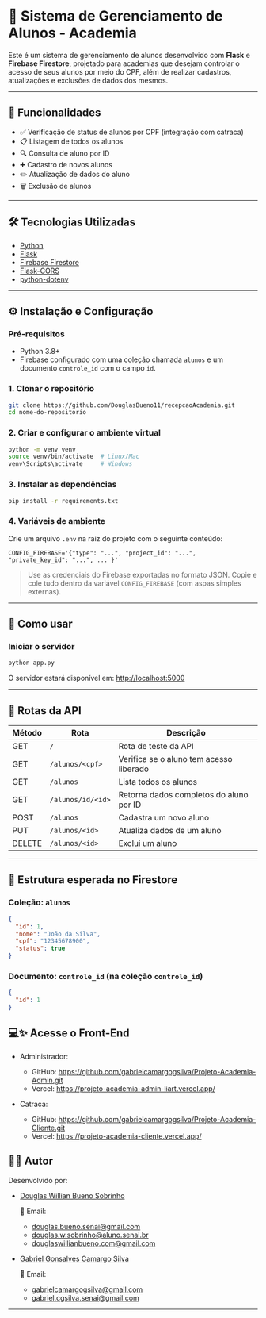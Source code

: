 # 💪 Sistema de Gerenciamento de Alunos - Academia

Este é um sistema de gerenciamento de alunos desenvolvido com **Flask** e **Firebase Firestore**, projetado para academias que desejam controlar o acesso de seus alunos por meio do CPF, além de realizar cadastros, atualizações e exclusões de dados dos mesmos.

---

## 🚀 Funcionalidades

- ✅ Verificação de status de alunos por CPF (integração com catraca)
- 📋 Listagem de todos os alunos
- 🔍 Consulta de aluno por ID
- ➕ Cadastro de novos alunos
- ✏️ Atualização de dados do aluno
- 🗑️ Exclusão de alunos

---

## 🛠️ Tecnologias Utilizadas

- [Python](https://www.python.org/)
- [Flask](https://flask.palletsprojects.com/)
- [Firebase Firestore](https://firebase.google.com/products/firestore)
- [Flask-CORS](https://flask-cors.readthedocs.io/)
- [python-dotenv](https://pypi.org/project/python-dotenv/)

---

## ⚙️ Instalação e Configuração

### Pré-requisitos

- Python 3.8+
- Firebase configurado com uma coleção chamada `alunos` e um documento `controle_id` com o campo `id`.

### 1. Clonar o repositório

```bash
git clone https://github.com/DouglasBueno11/recepcaoAcademia.git
cd nome-do-repositorio
```

### 2. Criar e configurar o ambiente virtual

```bash
python -m venv venv
source venv/bin/activate  # Linux/Mac
venv\Scripts\activate     # Windows
```

### 3. Instalar as dependências

```bash
pip install -r requirements.txt
```

### 4. Variáveis de ambiente

Crie um arquivo `.env` na raiz do projeto com o seguinte conteúdo:

```
CONFIG_FIREBASE='{"type": "...", "project_id": "...", "private_key_id": "...", ... }'
```

> Use as credenciais do Firebase exportadas no formato JSON. Copie e cole tudo dentro da variável `CONFIG_FIREBASE` (com aspas simples externas).

---

## 🧪 Como usar

### Iniciar o servidor

```bash
python app.py
```

O servidor estará disponível em: [http://localhost:5000](http://localhost:5000)

---

## 📡 Rotas da API

| Método | Rota                      | Descrição                                  |
|--------|---------------------------|--------------------------------------------|
| GET    | `/`                       | Rota de teste da API                       |
| GET    | `/alunos/<cpf>`           | Verifica se o aluno tem acesso liberado    |
| GET    | `/alunos`                 | Lista todos os alunos                      |
| GET    | `/alunos/id/<id>`         | Retorna dados completos do aluno por ID    |
| POST   | `/alunos`                 | Cadastra um novo aluno                     |
| PUT    | `/alunos/<id>`            | Atualiza dados de um aluno                 |
| DELETE | `/alunos/<id>`            | Exclui um aluno                            |

---

## 📂 Estrutura esperada no Firestore

### Coleção: `alunos`
```json
{
  "id": 1,
  "nome": "João da Silva",
  "cpf": "12345678900",
  "status": true
}
```

### Documento: `controle_id` (na coleção `controle_id`)
```json
{
  "id": 1
}
```

## 💻✨ Acesse o Front-End
- Administrador:
  - GitHub: https://github.com/gabrielcamargogsilva/Projeto-Academia-Admin.git
  - Vercel: https://projeto-academia-admin-liart.vercel.app/

- Catraca:
  - GitHub: https://github.com/gabrielcamargogsilva/Projeto-Academia-Cliente.git
  - Vercel: https://projeto-academia-cliente.vercel.app/

## 🧑‍💻 Autor

Desenvolvido por: 
- [Douglas Willian Bueno Sobrinho](https://github.com/DouglasBueno11)
  
  📧 Email: 
    - douglas.bueno.senai@gmail.com
    - douglas.w.sobrinho@aluno.senai.br
    - douglaswillianbueno.com@gmail.com

- [Gabriel Gonsalves Camargo Silva](https://github.com/gabrielcamargogsilva)
  
  📧 Email: 
    - gabrielcamargogsilva@gmail.com
    - gabriel.cgsilva.senai@gmail.com

---